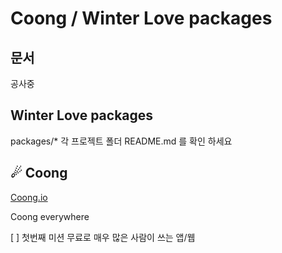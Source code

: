 # Coong / Winter Love packages

## 문서
공사중

## Winter Love packages

packages/* 각 프로젝트 폴더 README.md 를 확인 하세요

## ☄ Coong

[Coong.io](https://coong.io)

Coong everywhere

[ ] 첫번째 미션 무료로 매우 많은 사람이 쓰는 앱/웹
